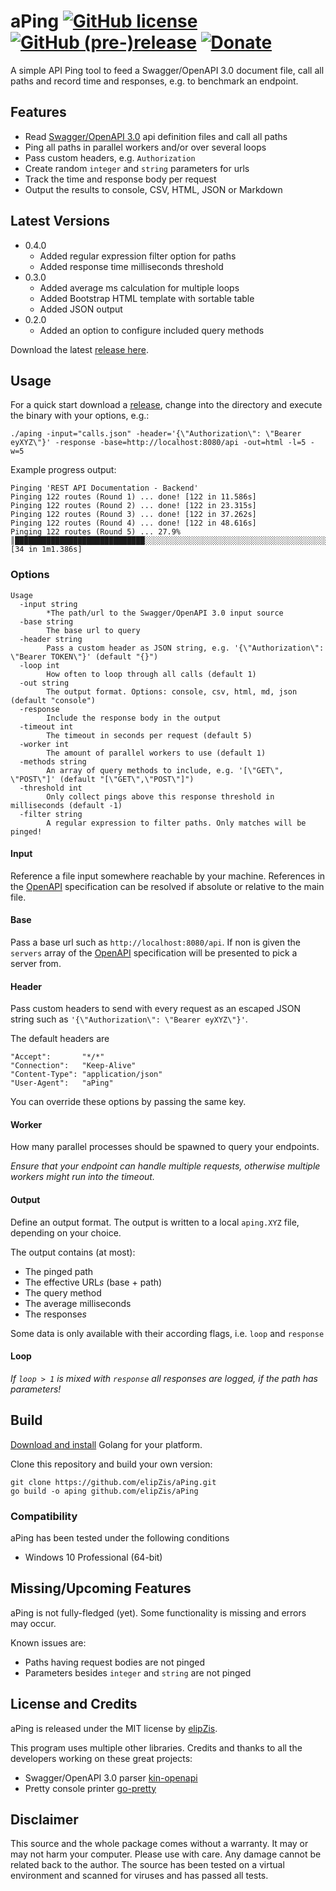 # aPing [![GitHub license](https://img.shields.io/github/license/elipzis/aPing.svg)](https://github.com/elipzis/aping/blob/master/LICENSE.md) [![GitHub (pre-)release](https://img.shields.io/badge/release-0.4.0-yellow.svg)](https://github.com/elipzis/aping/releases/tag/0.4.0) [![Donate](https://img.shields.io/badge/Donate-PayPal-green.svg)](https://www.paypal.me/elipzis)
A simple API Ping tool to feed a Swagger/OpenAPI 3.0 document file, call all paths and record time and responses, e.g. to benchmark an endpoint.

## Features
* Read [Swagger/OpenAPI 3.0][2] api definition files and call all paths
* Ping all paths in parallel workers and/or over several loops
* Pass custom headers, e.g. `Authorization`
* Create random `integer` and `string` parameters for urls
* Track the time and response body per request
* Output the results to console, CSV, HTML, JSON or Markdown

## Latest Versions
* 0.4.0
  * Added regular expression filter option for paths
  * Added response time milliseconds threshold
* 0.3.0
  * Added average ms calculation for multiple loops
  * Added Bootstrap HTML template with sortable table
  * Added JSON output
* 0.2.0
  * Added an option to configure included query methods
  
Download the latest [release here][3].

## Usage
For a quick start download a [release][3], change into the directory and execute the binary with your options, e.g.:
```shell script
./aping -input="calls.json" -header='{\"Authorization\": \"Bearer eyXYZ\"}' -response -base=http://localhost:8080/api -out=html -l=5 -w=5
```

Example progress output:
```
Pinging 'REST API Documentation - Backend'
Pinging 122 routes (Round 1) ... done! [122 in 11.586s]
Pinging 122 routes (Round 2) ... done! [122 in 23.315s]
Pinging 122 routes (Round 3) ... done! [122 in 37.262s]
Pinging 122 routes (Round 4) ... done! [122 in 48.616s]
Pinging 122 routes (Round 5) ... 27.9% ║█████████████████████████████░░░░░░░░░░░░░░░░░░░░░░░░░░░░░░░░░░░░░░░░░░░░░░░░║ [34 in 1m1.386s]
```

### Options
```shell script
Usage
  -input string
        *The path/url to the Swagger/OpenAPI 3.0 input source
  -base string
        The base url to query
  -header string
        Pass a custom header as JSON string, e.g. '{\"Authorization\": \"Bearer TOKEN\"}' (default "{}")
  -loop int
        How often to loop through all calls (default 1)
  -out string
        The output format. Options: console, csv, html, md, json (default "console")
  -response
        Include the response body in the output
  -timeout int
        The timeout in seconds per request (default 5)
  -worker int
        The amount of parallel workers to use (default 1)
  -methods string
        An array of query methods to include, e.g. '[\"GET\", \"POST\"]' (default "[\"GET\",\"POST\"]")
  -threshold int
        Only collect pings above this response threshold in milliseconds (default -1)
  -filter string
        A regular expression to filter paths. Only matches will be pinged!
```

#### Input
Reference a file input somewhere reachable by your machine. 
References in the [OpenAPI][2] specification can be resolved if absolute or relative to the main file.

#### Base
Pass a base url such as `http://localhost:8080/api`.
If non is given the `servers` array of the [OpenAPI][2] specification will be presented to pick a server from.

#### Header
Pass custom headers to send with every request as an escaped JSON string such as `'{\"Authorization\": \"Bearer eyXYZ\"}'`.

The default headers are
```
"Accept":       "*/*"
"Connection":   "Keep-Alive"
"Content-Type": "application/json"
"User-Agent":   "aPing"
```

You can override these options by passing the same key.

#### Worker
How many parallel processes should be spawned to query your endpoints.

*Ensure that your endpoint can handle multiple requests, otherwise multiple workers might run into the timeout.*

#### Output
Define an output format. The output is written to a local `aping.XYZ` file, depending on your choice.

The output contains (at most):
* The pinged path
* The effective URL*s* (base + path)
* The query method
* The average milliseconds
* The response*s*

Some data is only available with their according flags, i.e. `loop` and `response`

#### Loop
*If `loop > 1` is mixed with `response` all responses are logged, if the path has parameters!*

## Build
[Download and install][5] Golang for your platform.

Clone this repository and build your own version:
```shell script
git clone https://github.com/elipZis/aPing.git
go build -o aping github.com/elipZis/aPing
```

### Compatibility
aPing has been tested under the following conditions
* Windows 10 Professional (64-bit)

## Missing/Upcoming Features
aPing is not fully-fledged (yet). Some functionality is missing and errors may occur.

Known issues are:
* Paths having request bodies are not pinged
* Parameters besides `integer` and `string` are not pinged 

## License and Credits
aPing is released under the MIT license by [elipZis][1].

This program uses multiple other libraries. Credits and thanks to all the developers working on these great projects:
* Swagger/OpenAPI 3.0 parser [kin-openapi][6]
* Pretty console printer [go-pretty][7]

## Disclaimer
This source and the whole package comes without a warranty. 
It may or may not harm your computer. Please use with care. 
Any damage cannot be related back to the author. 
The source has been tested on a virtual environment and scanned for viruses and has passed all tests.

  [1]: https://elipZis.com
  [2]: https://swagger.io/specification/
  [3]: https://github.com/elipZis/aPing/releases
  [4]: https://github.com/elipZis/aPing/wiki/Version-History
  [5]: https://golang.org/dl/
  [6]: https://github.com/getkin/kin-openapi
  [7]: https://github.com/jedib0t/go-pretty
